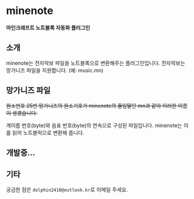 # minenote
**마인크래프트 노트블록 자동화 플러그인**

## 소개
minenote는 전자악보 파일을 노트블록으로 변환해주는 플러그인입니다. 전자악보는 망가니즈 파일을 지원합니다. (예: music.mn)

## 망가니즈 파일
~~원소번호 25번 망가니즈의 원소기호가 minenote의 줄임말인 mn과 같아 이러한 이름이 생겼습니다.~~

계이름 번호(byte)와 음표 번호(byte)의 연속으로 구성된 파일입니다. minenote는 이를 읽어 노트블럭으로 변환해 줍니다.

## 개발중...

## 기타
궁금한 점은 `dolphin2410@outlook.kr`로 이메일 주세요.